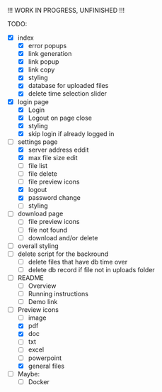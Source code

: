 !!! WORK IN PROGRESS, UNFINISHED !!!

TODO:

* [X] index
  * [X] error popups
  * [X] link generation
  * [X] link popup
  * [X] link copy
  * [X] styling
  * [X] database for uploaded files
  * [X] delete time selection slider
* [X] login page
  * [X] Login
  * [X] Logout on page close
  * [X] styling
  * [X] skip login if already logged in
* [ ] settings page
  * [X] server address eddit
  * [X] max file size edit
  * [ ] file list
  * [ ] file delete
  * [ ] file preview icons
  * [X] logout
  * [X] password change
  * [ ] styling
* [ ] download page
  * [ ] file preview icons
  * [ ] file not found
  * [ ] download  and/or delete
* [ ] overall styling
* [ ] delete script for the backround
  * [ ] delete files that have db time over
  * [ ] delete db record if file not in uploads folder
* [ ] README
  * [ ] Overview
  * [ ] Running instructions
  * [ ] Demo link
* [ ] Preview icons
  * [ ] image
  * [X] pdf
  * [X] doc
  * [ ] txt
  * [ ] excel
  * [ ] powerpoint
  * [X] general files
* [ ] Maybe:
  * [ ] Docker
